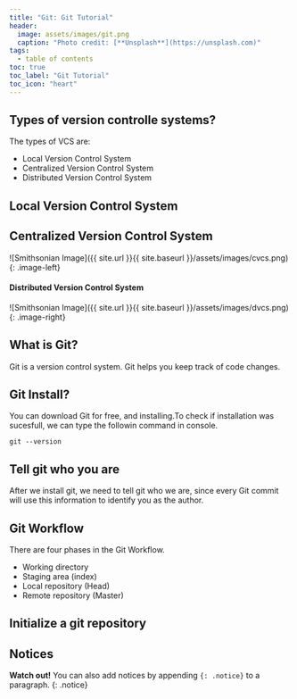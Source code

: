 ```yaml
---
title: "Git: Git Tutorial"
header:
  image: assets/images/git.png
  caption: "Photo credit: [**Unsplash**](https://unsplash.com)"
tags:
  - table of contents
toc: true
toc_label: "Git Tutorial"
toc_icon: "heart"
---
```

## Types of version controlle systems?
The types of VCS are:
* Local Version Control System
* Centralized Version Control System
* Distributed Version Control System
## Local Version Control System
## Centralized Version Control System
![Smithsonian Image]({{ site.url }}{{ site.baseurl }}/assets/images/cvcs.png)
{: .image-left}
#### Distributed Version Control System
![Smithsonian Image]({{ site.url }}{{ site.baseurl }}/assets/images/dvcs.png)
{: .image-right}
## What is Git?

Git is a version control system.
Git helps you keep track of code changes.

## Git Install?

You can download Git for free, and installing.To check if installation was sucesfull, we can type the followin command in console.

```console
git --version
```
## Tell git who you are
After we install git, we need to tell git who we are, since every Git commit will use this information to identify you as the author.
## Git Workflow
There are four phases in the Git Workflow.
* Working directory
* Staging area (index)
* Local repository (Head)
* Remote repository (Master)

## Initialize a git repository
## Notices

**Watch out!** You can also add notices by appending `{: .notice}` to a paragraph.
{: .notice}
